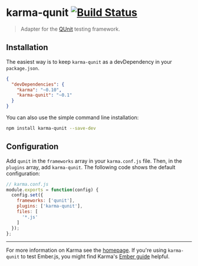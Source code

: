 # karma-qunit [![Build Status](https://travis-ci.org/karma-runner/karma-qunit.png?branch=master)](https://travis-ci.org/karma-runner/karma-qunit)

> Adapter for the [QUnit](http://qunitjs.com/) testing framework.

## Installation

The easiest way is to keep `karma-qunit` as a devDependency in your `package.json`.
```json
{
  "devDependencies": {
    "karma": "~0.10",
    "karma-qunit": "~0.1"
  }
}
```

You can also use the simple command line installation:
```bash
npm install karma-qunit --save-dev
```

## Configuration
Add `qunit` in the `frameworks` array in your `karma.conf.js` file. Then, in the `plugins` array, add `karma-qunit`.
The following code shows the default configuration:
```js
// karma.conf.js
module.exports = function(config) {
  config.set({
    frameworks: ['qunit'],
    plugins: ['karma-qunit'],
    files: [
      '*.js'
    ]
  });
};
```

----

For more information on Karma see the [homepage]. If you're using `karma-qunit` to test Ember.js, you might find Karma's [Ember guide](http://karma-runner.github.io/0.12/plus/emberjs.html) helpful.

[homepage]: http://karma-runner.github.com
